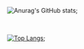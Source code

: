 
![Anurag's GitHub stats](https://github-readme-stats.vercel.app/api?username=Kang-Dayeon&show_icons=true&theme=panda);

<br/><br/>
[![Top Langs](https://github-readme-stats.vercel.app/api/top-langs/?username=Kang-Dayeon&layout=compact)](https://github.com/깃허브아이디/github-readme-stats);
